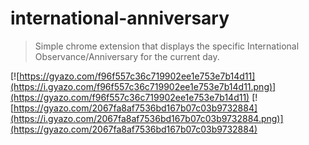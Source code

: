 # international-anniversary
> Simple chrome extension that displays the specific International Observance/Anniversary for the current day.

[![https://gyazo.com/f96f557c36c719902ee1e753e7b14d11](https://i.gyazo.com/f96f557c36c719902ee1e753e7b14d11.png)](https://gyazo.com/f96f557c36c719902ee1e753e7b14d11) [![https://gyazo.com/2067fa8af7536bd167b07c03b9732884](https://i.gyazo.com/2067fa8af7536bd167b07c03b9732884.png)](https://gyazo.com/2067fa8af7536bd167b07c03b9732884)
